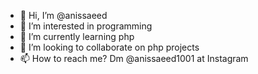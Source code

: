 - 👋 Hi, I’m @anissaeed
- 👀 I’m interested in programming
- 🌱 I’m currently learning php
- 💞️ I’m looking to collaborate on php projects
- 📫 How to reach me? Dm @anissaeed1001 at Instagram

<!---
anissaeed/anissaeed is a ✨ special ✨ repository because its `README.md` (this file) appears on your GitHub profile.
You can click the Preview link to take a look at your changes.
--->
